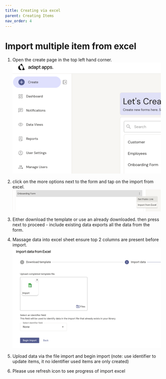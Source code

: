 ```yaml
---
title: Creating via excel
parent: Creating Items
nav_order: 4
---
```


# Import multiple item from excel

1.  Open the create page in the top left hand corner.
![](create_button.png)

2.  click on the more options next to the form and tap on the import from excel.
![](icon_dropdown.png)

3.  Either download the template or use an already downloaded. then press next to proceed
        -  include existing data exports all the data from the form.

4. Massage data into excel sheet ensure top 2 columns are present before import.
![](import_process_start.png)


5. Upload data via the file import and begin import (note: use identifier to update items, it no identifier used items are only created)


5. Please use refresh icon to see progress of import excel

    